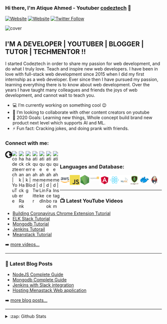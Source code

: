 ### Hi there, I'm Atique Ahmed - Youtuber [codeztech][website] 👋

[![Website](https://img.shields.io/website?label=atiqueahmed.com&style=for-the-badge&url=https%3A%2F%2Fatiqueahmed.com)](https://atiqueahmed.com)
[![Website](https://img.shields.io/website?label=codeztech.com&style=for-the-badge&url=https%3A%2F%2Fcodeztech.com)](https://codeztech.com)
[![Twitter Follow](https://img.shields.io/twitter/follow/codez_tech?color=1DA1F2&logo=twitter&style=for-the-badge)](https://twitter.com/intent/follow?original_referer=https%3A%2F%2Fgithub.com%2FcodeSTACKr&screen_name=codez_tech)

![cover](https://codeztech-atique.github.io/codeztech.png)

## I'M A DEVELOPER | YOUTUBER | BLOGGER | TUTOR | TECHMENTOR !!

I started Codeztech in order to share my passion for web development, and do what I truly love. Teach and inspire new web developers. I have been in love with full-stack web development since 2015 when I did my first internship as a web developer. Ever since then I have pursued my passion, learning everything there is to know about web development. Over the years I have taught many colleagues and friends the joys of web development, and cannot wait to teach you.

- 💻 I’m currently working on something cool 😉
- 👯 I’m looking to collaborate with other content creators on youtube
- 🥅 2020 Goals: Learning new things, Whole concept build brand new product next level which supports AI and ML.
- ⚡ Fun fact: Cracking jokes, and doing prank with friends.

### Connect with me:

[<img align="left" alt="atiqueahmed.com" width="22px" src="https://raw.githubusercontent.com/iconic/open-iconic/master/svg/globe.svg" />][website]
[<img align="left" alt="codeztech | YouTube" width="22px" src="https://cdn.jsdelivr.net/npm/simple-icons@v3/icons/youtube.svg" />][youtube]
[<img align="left" alt="hackerrank | HackerRank" width="22px" src="https://cdn.jsdelivr.net/npm/simple-icons@v3/icons/hackerrank.svg" />][hackerrank]
[<img align="left" alt="hackerrank | Blog" width="22px" src="https://cdn.jsdelivr.net/npm/simple-icons@3.6.0/icons/codecademy.svg" />][blog]
[<img align="left" alt="atique ahmed | Twitter" width="22px" src="https://cdn.jsdelivr.net/npm/simple-icons@v3/icons/twitter.svg" />][twitter]
[<img align="left" alt="atique ahmed | LinkedIn" width="22px" src="https://cdn.jsdelivr.net/npm/simple-icons@v3/icons/linkedin.svg" />][linkedin]
[<img align="left" alt="atique ahmed | Facebook" width="22px" src="https://cdn.jsdelivr.net/npm/simple-icons@v3/icons/facebook.svg" />][facebook]
[<img align="left" alt="atique ahmed | Instagram" width="22px" src="https://cdn.jsdelivr.net/npm/simple-icons@v3/icons/instagram.svg" />][instagram]

<br />

### Languages and Database:


<img align="left" alt="AWS" width="32px" src="https://raw.githubusercontent.com/github/explore/80688e429a7d4ef2fca1e82350fe8e3517d3494d/topics/aws/aws.png" />

<img align="left" alt="JavaScript" width="32px" src="https://raw.githubusercontent.com/github/explore/80688e429a7d4ef2fca1e82350fe8e3517d3494d/topics/javascript/javascript.png" />

<img align="left" alt="Node.js" width="32px" src="https://raw.githubusercontent.com/github/explore/80688e429a7d4ef2fca1e82350fe8e3517d3494d/topics/nodejs/nodejs.png" />

<img align="left" alt="Express" width="32px" src="https://github.com/codeztech-atique/codeztech-atique.github.io/blob/master/expressjs.png" />

<img align="left" alt="Angular" width="32px" src="https://raw.githubusercontent.com/github/explore/80688e429a7d4ef2fca1e82350fe8e3517d3494d/topics/angular/angular.png" />

<img align="left" alt="React" width="32px" src="https://raw.githubusercontent.com/github/explore/80688e429a7d4ef2fca1e82350fe8e3517d3494d/topics/react/react.png" />

<img align="left" alt="MySQL" width="32px" src="https://raw.githubusercontent.com/github/explore/80688e429a7d4ef2fca1e82350fe8e3517d3494d/topics/mysql/mysql.png" />

<img align="left" alt="MongoDB" width="32px" src="https://github.com/codeztech-atique/codeztech-atique.github.io/blob/master/mongo.png" />

<img align="left" alt="Docker" width="32px" src="https://github.com/codeztech-atique/codeztech-atique.github.io/blob/master/docker.png" />

<img align="left" alt="Jenkins" width="32px" src="https://github.com/codeztech-atique/codeztech-atique.github.io/blob/master/jenkins.jpg" />






<br />
<br />

---

### 📺 Latest YouTube Videos

<!-- YOUTUBE:START -->
- [Building Coronavirus Chrome Extension Tutorial](https://www.youtube.com/watch?v=AHKCi5QAPMA&list=PLwfbCU-sjpjGdHSQbPFZdcOtnv7pzFM7f)
- [ELK Stack Tutorial](https://www.youtube.com/watch?v=rNgWUdhiY5E&list=PLwfbCU-sjpjGOZn7D6-90BqvHA5zuiLmM)
- [Mongodb Tutorial](https://www.youtube.com/watch?v=UJ7q9YRck0Y&list=PLwfbCU-sjpjH59jLnIEK-WPPckCNutmrv)
- [Jenkins Tutorail](https://www.youtube.com/watch?v=rG3yq4njfBY&list=PLwfbCU-sjpjEHvrtqcg7maLorlsA-YSeU)
- [Meanstack Tutorial](https://www.youtube.com/watch?v=7JjjWSd8yNA&list=PLwfbCU-sjpjGKRmK1iZDxG7NmEyWcyXE0)
<!-- YOUTUBE:END -->

➡️ [more videos...](https://youtube.com/codeztech)

---

### 📕 Latest Blog Posts

<!-- BLOG-POST-LIST:START -->
- [NodeJS Complete Guide](https://www.codeztech.com/2019/12/nodejs-complete-guide-to-build-restful.html)
- [Mongodb Complete Guide](https://www.codeztech.com/2019/12/mongodb-complete-guide-about-mongodb.html)
- [Jenkins with Slack integration](https://www.codeztech.com/2020/01/install-and-configure-slack-and-email-notification-with-jenkins.html)
- [Hosting Menastack Web application](https://www.codeztech.com/2020/01/amazon-ec2-tutorial-hosting-mean-stack.html)
<!-- BLOG-POST-LIST:END -->

➡️ [more blog posts...](https://codeztech.com)

---

<details>
  <summary>:zap: Github Stats</summary>

  <img align="left" alt="codeSTACKr's Github Stats" src="https://github-readme-stats.codestackr.vercel.app/api?username=codeztech-atique&show_icons=true&hide_border=true" />

</details>

[website]: https://atiqueahmed.com
[twitter]: https://twitter.com/atqzahmd
[youtube]: https://youtube.com/codeztech
[instagram]: https://instagram.com/mighty_warriorr
[linkedin]: https://linkedin.com/in/atique-ahmed-680ba5ab
[facebook]: https://www.facebook.com/CodezTechnology
[hackerrank]: https://www.hackerrank.com/Atique_Ahmed
[blog]: https://codeztech.com
